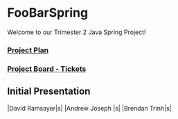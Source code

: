 # FooBarSpring
Welcome to our Trimester 2 Java Spring Project!
### [Project Plan](https://docs.google.com/document/d/1BfC11oQnmn8DtsHVdqGQ3fDUcyWNKPyixhZ0jkPgNaM)
### [Project Board - Tickets](https://github.com/AndrewPhilipJoseph/FooBarSpring/projects/1)

## **Initial Presentation**
|David Ramsayer|s|
|Andrew Joseph |s|
|Brendan Trinh|s|
